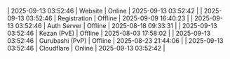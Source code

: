 | 2025-09-13 03:52:46 | Website | Online | 2025-09-13 03:52:42 |
| 2025-09-13 03:52:46 | Registration | Offline | 2025-09-09 16:40:23 |
| 2025-09-13 03:52:46 | Auth Server | Offline | 2025-08-18 09:33:31 |
| 2025-09-13 03:52:46 | Kezan (PvE) | Offline | 2025-08-03 17:58:02 |
| 2025-09-13 03:52:46 | Gurubashi (PvP) | Offline | 2025-08-23 21:44:06 |
| 2025-09-13 03:52:46 | Cloudflare | Online | 2025-09-13 03:52:42 |
